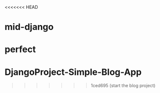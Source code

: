 <<<<<<< HEAD
# mid-django
perfect
=======
# DjangoProject-Simple-Blog-App
>>>>>>> 1ced695 (start the blog project)
